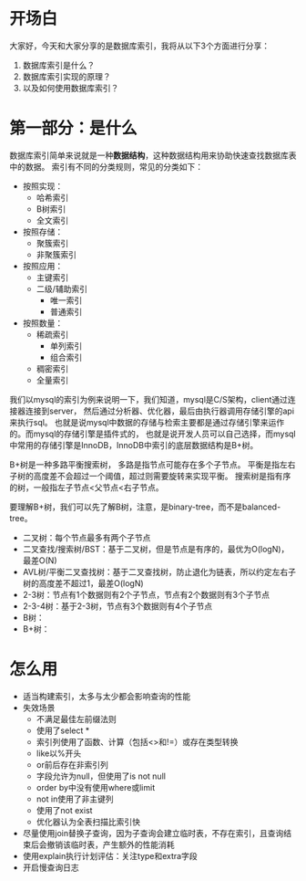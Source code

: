 # 开场白
大家好，今天和大家分享的是数据库索引，我将从以下3个方面进行分享： 
1. 数据库索引是什么？ 
2. 数据库索引实现的原理？ 
3. 以及如何使用数据库索引？

# 第一部分：是什么
数据库索引简单来说就是一种**数据结构**，这种数据结构用来协助快速查找数据库表中的数据。
索引有不同的分类规则，常见的分类如下：
- 按照实现：
  - 哈希索引
  - B树索引
  - 全文索引
- 按照存储：
  - 聚簇索引
  - 非聚簇索引
- 按照应用：
  - 主键索引
  - 二级/辅助索引
    - 唯一索引
    - 普通索引
- 按照数量：
  - 稀疏索引
    - 单列索引
    - 组合索引
  - 稠密索引
  - 全量索引

我们以mysql的索引为例来说明一下，我们知道，mysql是C/S架构，client通过连接器连接到server，
然后通过分析器、优化器，最后由执行器调用存储引擎的api来执行sql。
也就是说mysql中数据的存储与检索主要都是通过存储引擎来运作的。而mysql的存储引擎是插件式的，
也就是说开发人员可以自己选择，而mysql中常用的存储引擎是InnoDB，InnoDB中索引的底层数据结构是B+树。

B+树是一种多路平衡搜索树，
多路是指节点可能存在多个子节点。
平衡是指左右子树的高度差不会超过一个阈值，超过则需要旋转来实现平衡。
搜索树是指有序的树，一般指左子节点<父节点<右子节点。

要理解B+树，我们可以先了解B树，注意，是binary-tree，而不是balanced-tree。
- 二叉树：每个节点最多有两个子节点
- 二叉查找/搜索树/BST：基于二叉树，但是节点是有序的，最优为O(logN)，最差O(N)
- AVL树/平衡二叉查找树：基于二叉查找树，防止退化为链表，所以约定左右子树的高度差不超过1，最差O(logN)
- 2-3树：节点有1个数据则有2个子节点，节点有2个数据则有3个子节点
- 2-3-4树：基于2-3树，节点有3个数据则有4个子节点
- B树：
- B+树：

# 怎么用
- 适当构建索引，太多与太少都会影响查询的性能
- 失效场景
  - 不满足最佳左前缀法则
  - 使用了select *
  - 索引列使用了函数、计算（包括<>和!=）或存在类型转换
  - like以%开头
  - or前后存在非索引列
  - 字段允许为null，但使用了is not null
  - order by中没有使用where或limit
  - not in使用了非主键列
  - 使用了not exist
  - 优化器认为全表扫描比索引快
- 尽量使用join替换子查询，因为子查询会建立临时表，不存在索引，且查询结束后会撤销该临时表，产生额外的性能消耗
- 使用explain执行计划评估：关注type和extra字段
- 开启慢查询日志